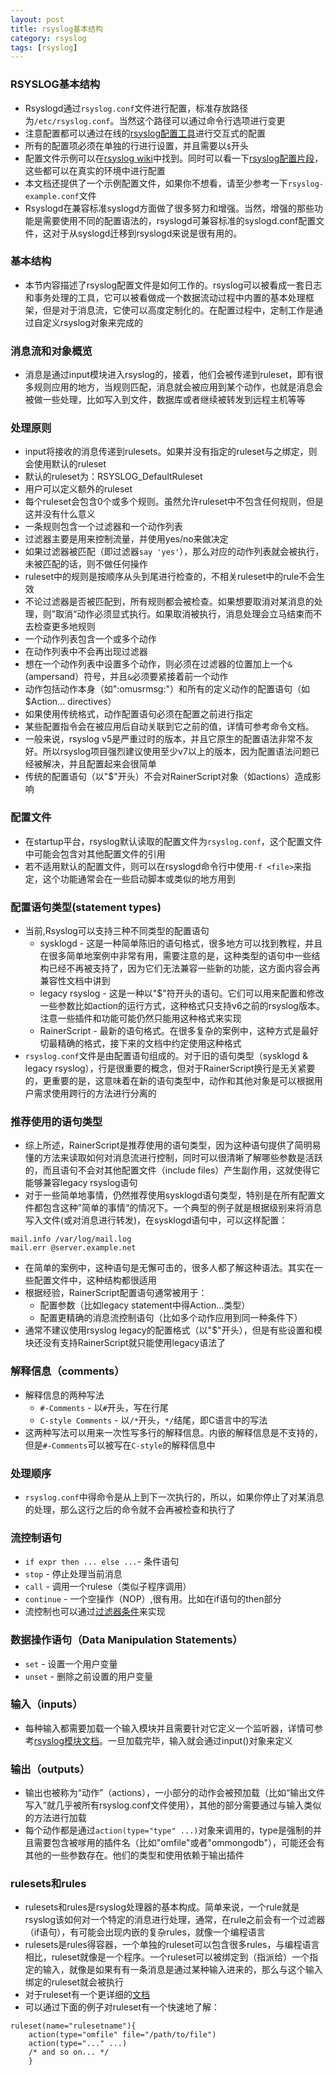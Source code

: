 ```yaml
---
layout: post
title: rsyslog基本结构
category: rsyslog
tags: [rsyslog]
---
```


### RSYSLOG基本结构

- Rsyslogd通过`rsyslog.conf`文件进行配置，标准存放路径为`/etc/rsyslog.conf`。当然这个路径可以通过命令行选项进行变更
- 注意配置都可以通过在线的[rsyslog配置工具](http://www.rsyslog.com/rsyslog-configuration-builder/)进行交互式的配置
- 所有的配置项必须在单独的行进行设置，并且需要以`$`开头
- 配置文件示例可以在[rsyslog wiki](http://wiki.rsyslog.com/index.php/Configuration_Samples)中找到。同时可以看一下[rsyslog配置片段](http://www.rsyslog.com/guides/)，这些都可以在真实的环境中进行配置
- 本文档还提供了一个示例配置文件，如果你不想看，请至少参考一下`rsyslog-example.conf`文件
- Rsyslogd在兼容标准syslogd方面做了很多努力和增强。当然，增强的那些功能是需要使用不同的配置语法的，rsyslogd可兼容标准的syslogd.conf配置文件，这对于从syslogd迁移到rsyslogd来说是很有用的。

### 基本结构

- 本节内容描述了rsyslog配置文件是如何工作的。rsyslog可以被看成一套日志和事务处理的工具，它可以被看做成一个数据流动过程中内置的基本处理框架，但是对于消息流，它使可以高度定制化的。在配置过程中，定制工作是通过自定义rsyslog对象来完成的

### 消息流和对象概览

- 消息是通过input模块进入rsyslog的，接着，他们会被传递到ruleset，即有很多规则应用的地方，当规则匹配，消息就会被应用到某个动作，也就是消息会被做一些处理，比如写入到文件，数据库或者继续被转发到远程主机等等

### 处理原则

- input将接收的消息传递到rulesets。如果并没有指定的ruleset与之绑定，则会使用默认的ruleset
- 默认的ruleset为：RSYSLOG_DefaultRuleset
- 用户可以定义额外的ruleset
- 每个ruleset会包含0个或多个规则。虽然允许ruleset中不包含任何规则，但是这并没有什么意义
- 一条规则包含一个过滤器和一个动作列表
- 过滤器主要是用来控制流量，并使用yes/no来做决定
- 如果过滤器被匹配（即过滤器`say 'yes'`），那么对应的动作列表就会被执行，未被匹配的话，则不做任何操作
- ruleset中的规则是按顺序从头到尾进行检查的，不相关ruleset中的rule不会生效
- 不论过滤器是否被匹配到，所有规则都会被检查。如果想要取消对某消息的处理，则”取消“动作必须显式执行。如果取消被执行，消息处理会立马结束而不去检查更多地规则
- 一个动作列表包含一个或多个动作
- 在动作列表中不会再出现过滤器
- 想在一个动作列表中设置多个动作，则必须在过滤器的位置加上一个`&`(ampersand）符号，并且`&`必须要紧接着前一个动作
- 动作包括动作本身（如":omusrmsg:"）和所有的定义动作的配置语句（如$Action... directives）
- 如果使用传统格式，动作配置语句必须在配置之前进行指定
- 某些配置指令会在被应用后自动关联到它之前的值，详情可参考命令文档。
- 一般来说，rsyslog v5是严重过时的版本，并且它原生的配置语法非常不友好。所以rsyslog项目强烈建议使用至少v7以上的版本，因为配置语法问题已经被解决，并且配置起来会很简单
- 传统的配置语句（以"$"开头）不会对RainerScript对象（如actions）造成影响

### 配置文件

- 在startup平台，rsyslog默认读取的配置文件为`rsyslog.conf`，这个配置文件中可能会包含对其他配置文件的引用
- 若不适用默认的配置文件，则可以在rsyslogd命令行中使用`-f <file>`来指定，这个功能通常会在一些启动脚本或类似的地方用到

### 配置语句类型(statement types)

- 当前,Rsyslog可以支持三种不同类型的配置语句
	- sysklogd - 这是一种简单陈旧的语句格式，很多地方可以找到教程，并且在很多简单地案例中非常有用，需要注意的是，这种类型的语句中一些结构已经不再被支持了，因为它们无法兼容一些新的功能，这方面内容会再兼容性文档中讲到
	- legacy rsyslog - 这是一种以"$"符开头的语句。它们可以用来配置和修改一些参数比如action的运行方式，这种格式只支持v6之前的rsyslog版本。注意一些插件和功能可能仍然只能用这种格式来实现
	- RainerScript - 最新的语句格式。在很多复杂的案例中，这种方式是最好切最精确的格式，接下来的文档中约定使用这种格式
- `rsyslog.conf`文件是由配置语句组成的。对于旧的语句类型（sysklogd & legacy rsyslog），行是很重要的概念，但对于RainerScript换行是无关紧要的，更重要的是，这意味着在新的语句类型中，动作和其他对象是可以根据用户需求使用跨行的方法进行分离的

### 推荐使用的语句类型

- 综上所述，RainerScript是推荐使用的语句类型，因为这种语句提供了简明易懂的方法来读取如何对消息流进行控制，同时可以很清晰了解哪些参数是活跃的，而且语句不会对其他配置文件（include files）产生副作用，这就使得它能够兼容legacy rsyslog语句
- 对于一些简单地事情，仍然推荐使用sysklogd语句类型，特别是在所有配置文件都包含这种”简单的事情“的情况下。一个典型的例子就是根据级别来将消息写入文件(或对消息进行转发)，在sysklogd语句中，可以这样配置：

```
mail.info /var/log/mail.log
mail.err @server.example.net
```

- 在简单的案例中，这种语句是无懈可击的，很多人都了解这种语法。其实在一些配置文件中，这种结构都很适用
- 根据经验，RainerScript配置语句通常被用于：
	- 配置参数（比如legacy statement中得Action...类型）
	- 配置更精确的消息流控制语句（比如多个动作应用到同一种条件下）
- 通常不建议使用rsyslog legacy的配置格式（以"$"开头），但是有些设置和模块还没有支持RainerScript就只能使用legacy语法了

### 解释信息（comments）

- 解释信息的两种写法
	- `#-Comments` - 以`#`开头，写在行尾
	- `C-style Comments` - 以`/*`开头，`*/`结尾，即C语言中的写法
- 这两种写法可以用来一次性写多行的解释信息。内嵌的解释信息是不支持的，但是`#-Comments`可以被写在`C-style`的解释信息中

### 处理顺序

- `rsyslog.conf`中得命令是从上到下一次执行的，所以，如果你停止了对某消息的处理，那么这行之后的命令就不会再被检查和执行了

### 流控制语句

- `if expr then ... else ...`- 条件语句
- `stop` - 停止处理当前消息
- `call` - 调用一个rulese（类似子程序调用）
- `continue` - 一个空操作（NOP）,很有用。比如在if语句的then部分
- 流控制也可以通过[过滤器条件](http://www.rsyslog.com/doc/master/configuration/filters.html)来实现

### 数据操作语句（Data Manipulation Statements）

- `set` - 设置一个用户变量
- `unset` - 删除之前设置的用户变量

### 输入（inputs）

- 每种输入都需要加载一个输入模块并且需要针对它定义一个监听器，详情可参考[rsyslog模块文档](http://www.rsyslog.com/doc/master/configuration/rsyslog_conf_modules.html)。一旦加载完毕，输入就会通过input()对象来定义

### 输出（outputs）

- 输出也被称为“动作”（actions），一小部分的动作会被预加载（比如“输出文件写入”就几乎被所有rsyslog.conf文件使用），其他的部分需要通过与输入类似的方法进行加载
- 每个动作都是通过`action(type="type" ...)`对象来调用的，type是强制的并且需要包含被嗲用的插件名（比如"omfile"或者"ommongodb"），可能还会有其他的一些参数存在。他们的类型和使用依赖于输出插件

### rulesets和rules

- rulesets和rules是rsyslog处理器的基本构成。简单来说，一个rule就是rsyslog该如何对一个特定的消息进行处理，通常，在rule之前会有一个过滤器（if语句），有可能会出现内嵌的复杂rules，就像一个编程语言
- rulesets是rules得容器，一个单独的ruleset可以包含很多rules，与编程语言相比，ruleset就像是一个程序。一个ruleset可以被绑定到（指派给）一个指定的输入，就像是如果有有一条消息是通过某种输入进来的，那么与这个输入绑定的ruleset就会被执行
- 对于ruleset有一个更详细的[文档](http://www.rsyslog.com/doc/master/concepts/multi_ruleset.html)
- 可以通过下面的例子对ruleset有一个快速地了解：

```
ruleset(name="rulesetname"){
    action(type="omfile" file="/path/to/file")
    action(type="..." ...)
    /* and so on... */
    }
```
